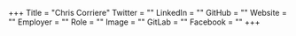 +++
Title = "Chris Corriere"
Twitter = ""
LinkedIn = ""
GitHub = ""
Website = ""
Employer = ""
Role = ""
Image = ""
GitLab = ""
Facebook = ""
+++
